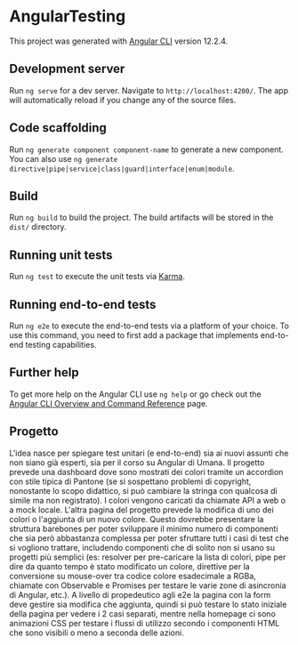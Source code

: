 # AngularTesting

This project was generated with [Angular CLI](https://github.com/angular/angular-cli) version 12.2.4.

## Development server

Run `ng serve` for a dev server. Navigate to `http://localhost:4200/`. The app will automatically reload if you change any of the source files.

## Code scaffolding

Run `ng generate component component-name` to generate a new component. You can also use `ng generate directive|pipe|service|class|guard|interface|enum|module`.

## Build

Run `ng build` to build the project. The build artifacts will be stored in the `dist/` directory.

## Running unit tests

Run `ng test` to execute the unit tests via [Karma](https://karma-runner.github.io).

## Running end-to-end tests

Run `ng e2e` to execute the end-to-end tests via a platform of your choice. To use this command, you need to first add a package that implements end-to-end testing capabilities.

## Further help

To get more help on the Angular CLI use `ng help` or go check out the [Angular CLI Overview and Command Reference](https://angular.io/cli) page.



## Progetto
L'idea nasce per spiegare test unitari (e end-to-end) sia ai nuovi assunti che non siano già esperti, sia per il corso su Angular di Umana.
Il progetto prevede una dashboard dove sono mostrati dei colori tramite un accordion con stile tipica di Pantone (se si sospettano problemi di copyright, nonostante lo scopo didattico, si può cambiare la stringa con qualcosa di simile ma non registrato). I colori vengono caricati da chiamate API a web o a mock locale. L'altra pagina del progetto prevede la modifica di uno dei colori o l'aggiunta di un nuovo colore.
Questo dovrebbe presentare la struttura barebones per poter sviluppare il minimo numero di componenti che sia però abbastanza complessa per poter sfruttare tutti i casi di test che si vogliono trattare, includendo componenti che di solito non si usano su progetti più semplici (es: resolver per pre-caricare la lista di colori, pipe per dire da quanto tempo è stato modificato un colore, direttive per la conversione su mouse-over tra codice colore esadecimale a RGBa, chiamate con Observable e Promises per testare le varie zone di asincronia di Angular, etc.).
A livello di propedeutico agli e2e la pagina con la form deve gestire sia modifica che aggiunta, quindi si può testare lo stato iniziale della pagina per vedere i 2 casi separati, mentre nella homepage ci sono animazioni CSS per testare i flussi di utilizzo secondo i componenti HTML che sono visibili o meno a seconda delle azioni.
